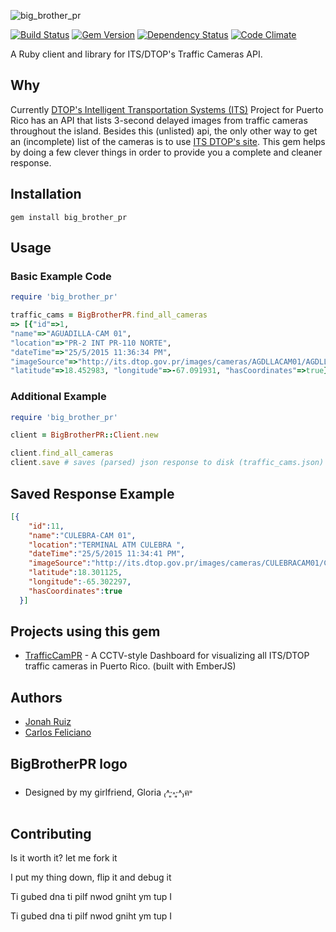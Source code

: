 ![big_brother_pr](https://cloud.githubusercontent.com/assets/1783738/7804501/05930fd2-0332-11e5-81a8-c12bb15afddc.png)

[![Build Status](http://img.shields.io/travis/jonahoffline/big_brother_pr.svg?style=flat-square)](https://travis-ci.org/jonahoffline/big_brother_pr)
[![Gem Version](http://img.shields.io/gem/v/big_brother_pr.svg?style=flat-square)](http://badge.fury.io/rb/big_brother_pr)
[![Dependency Status](http://img.shields.io/gemnasium/jonahoffline/big_brother_pr.svg?style=flat-square)](https://gemnasium.com/jonahoffline/big_brother_pr)
[![Code Climate](http://img.shields.io/codeclimate/github/jonahoffline/big_brother_pr.svg?style=flat-square)](https://codeclimate.com/github/jonahoffline/big_brother_pr)


A Ruby client and library for ITS/DTOP's Traffic Cameras API.

## Why
Currently [DTOP's Intelligent Transportation Systems (ITS)](http://its.dtop.gov.pr) Project for Puerto Rico has an API that lists 3-second delayed images from traffic cameras throughout the island. Besides this (unlisted) api, the only other way to get an (incomplete) list of the cameras is to use [ITS DTOP's site](http://its.dtop.gov.pr/es/TrafficCameras.aspx). This gem helps by doing a few clever things in order to provide you a complete and cleaner response.

## Installation
    gem install big_brother_pr

## Usage

### Basic Example Code
```ruby
require 'big_brother_pr'

traffic_cams = BigBrotherPR.find_all_cameras
=> [{"id"=>1,
"name"=>"AGUADILLA-CAM 01",
"location"=>"PR-2 INT PR-110 NORTE",
"dateTime"=>"25/5/2015 11:36:34 PM",
"imageSource"=>"http://its.dtop.gov.pr/images/cameras/AGDLLACAM01/AGDLLACAM01.jpg",
"latitude"=>18.452983, "longitude"=>-67.091931, "hasCoordinates"=>true}]
```

### Additional Example
```ruby
require 'big_brother_pr'

client = BigBrotherPR::Client.new

client.find_all_cameras
client.save # saves (parsed) json response to disk (traffic_cams.json)
```

## Saved Response Example

```json
[{
    "id":11,
    "name":"CULEBRA-CAM 01",
    "location":"TERMINAL ATM CULEBRA ",
    "dateTime":"25/5/2015 11:34:41 PM",
    "imageSource":"http://its.dtop.gov.pr/images/cameras/CULEBRACAM01/CULEBRACAM01.jpg",
    "latitude":18.301125,
    "longitude":-65.302297,
    "hasCoordinates":true
  }]
```

## Projects using this gem

  * [TrafficCamPR](https://github.com/carloscheddar/trafficCamPR) - A CCTV-style Dashboard for visualizing all ITS/DTOP traffic cameras in Puerto Rico. (built with EmberJS)

## Authors
  * [Jonah Ruiz](https://www.twitter.com/jonahBinario)
  * [Carlos Feliciano](https://www.twitter.com/carloscheddar)

## BigBrotherPR logo
  * Designed by my girlfriend, Gloria ₍˄·͈༝·͈˄₎ฅ˒˒

## Contributing

Is it worth it? let me fork it

I put my thing down, flip it and debug it

Ti gubed dna ti pilf nwod gniht ym tup I

Ti gubed dna ti pilf nwod gniht ym tup I

